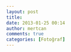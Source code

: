 ```yaml
---
layout: post
title: 
date: 2013-01-25 00:14
author: mertcan
comments: true
categories: [Fotoğraf]
---
```

&nbsp;
<div class="separator" style="clear: both; text-align: center;"><a style="margin-left: 1em; margin-right: 1em;" href="http://www.mertcanekren.com/blog/wp-content/uploads/2013/01/blogger-image-1872263890.jpg"><img src="http://www.mertcanekren.com/blog/wp-content/uploads/2013/01/blogger-image-1872263890.jpg" alt="" border="0" /></a></div>
